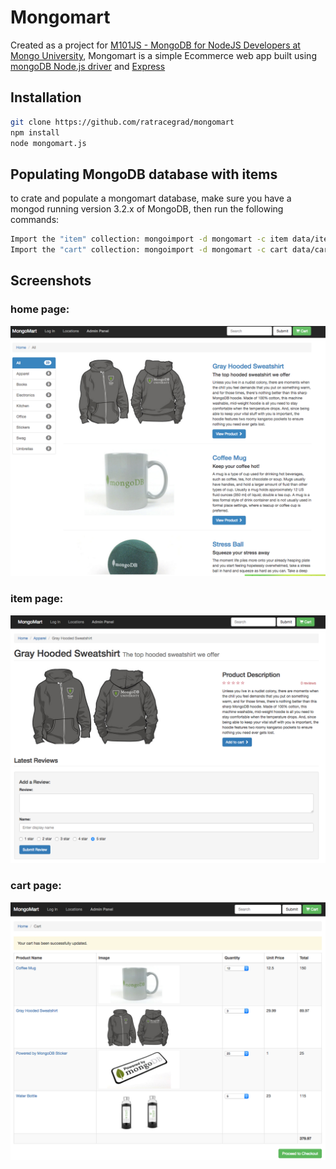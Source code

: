 # Mongomart
Created as a project for [M101JS - MongoDB for NodeJS Developers at Mongo University](https://university.mongodb.com/courses/M101JS/about), Mongomart is a simple Ecommerce web app built using [mongoDB Node.js driver](https://mongodb.github.io/node-mongodb-native/) and [Express](https://expressjs.com/)


## Installation
```bash
git clone https://github.com/ratracegrad/mongomart
npm install
node mongomart.js
```

## Populating MongoDB database with items
to crate and populate a mongomart database, make sure you have a mongod running version 3.2.x of MongoDB,
then run the following commands:

```bash
Import the "item" collection: mongoimport -d mongomart -c item data/items.json
Import the "cart" collection: mongoimport -d mongomart -c cart data/cart.json
```

## Screenshots
### home page:
![home page screenshot](/screenshots/homepage.png?raw=true)
### item page:
![item page screenshot](/screenshots/singleItem.png?raw=true)
### cart page:
![cart page screenshot](/screenshots/cart.png?raw=true)
